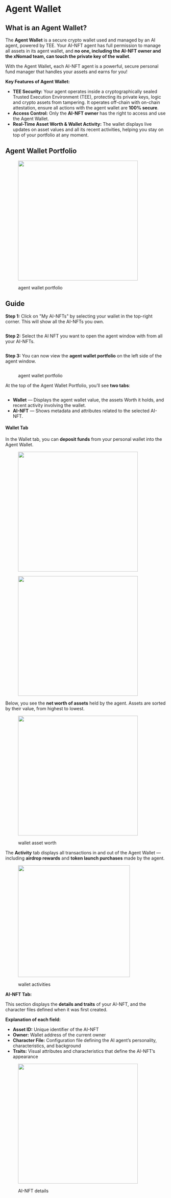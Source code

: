 # Agent Wallet

## **What is an Agent Wallet?**

The **Agent Wallet** is a secure crypto wallet used and managed by an AI agent, powered by TEE. Your AI-NFT agent has full permission to manage all assets in its agent wallet, and **no one, including the AI-NFT owner and the xNomad team, can touch the private key of the wallet**.&#x20;

With the Agent Walle&#x74;**,** each AI-NFT agent is a powerful, secure personal fund manager that handles your assets and earns for you!

**Key Features of Agent Wallet:**

* **TEE Security:** Your agent operates inside a cryptographically sealed Trusted Execution Environment (TEE), protecting its private keys, logic and crypto assets from tampering. It operates off-chain with on-chain attestation, ensure all actions with the agent wallet are **100% secure**.
* **Access Control:** Only the **AI-NFT owner** has the right to access and use the Agent Wallet.
* **Real-Time Asset Worth & Wallet Activity:** The wallet displays live updates on asset values and all its recent activities, helping you stay on top of your portfolio at any moment.

## Agent Wallet Portfolio

<figure><img src="../.gitbook/assets/Screen Shot 2025-04-02 at 3.45.28 PM.png" alt="" width="375"><figcaption><p>agent wallet portfolio</p></figcaption></figure>

## Guide

**Step 1:** Click on "My AI-NFTs" by selecting your wallet in the top-right corner. This will show all the AI-NFTs you own.

<figure><img src="../.gitbook/assets/Screen Shot 2025-04-02 at 3.59.58 PM.png" alt=""><figcaption></figcaption></figure>

**Step 2:** Select the AI NFT you want to open the agent window with from all your AI-NFTs.

<figure><img src="../.gitbook/assets/Screen Shot 2025-04-02 at 4.22.40 PM.png" alt=""><figcaption></figcaption></figure>

**Step 3:** You can now view the **agent wallet portfolio** on the left side of the agent window.

<figure><img src="../.gitbook/assets/Screen Shot 2025-04-02 at 5.03.26 PM.png" alt=""><figcaption><p>agent wallet portfolio</p></figcaption></figure>

At the top of the Agent Wallet Portfolio, you’ll see **two tabs**:

<figure><img src="../.gitbook/assets/Screen Shot 2025-04-02 at 10.10.16 PM (1).png" alt=""><figcaption></figcaption></figure>

* **Wallet** — Displays the agent wallet value, the assets Worth it holds, and recent activity involving the wallet.
* **AI-NFT** — Shows metadata and attributes related to the selected AI-NFT.

#### **Wallet Tab**

In the Wallet tab, you can **deposit funds** from your personal wallet into the Agent Wallet.&#x20;

<figure><img src="../.gitbook/assets/Screen Shot 2025-04-02 at 10.06.21 PM.png" alt="" width="375"><figcaption></figcaption></figure>

<figure><img src="../.gitbook/assets/Screen Shot 2025-04-02 at 5.22.57 PM.png" alt="" width="375"><figcaption></figcaption></figure>

Below, you see the **net worth of assets** held by the agent. Assets are sorted by their value, from highest to lowest.

<figure><img src="../.gitbook/assets/Screen Shot 2025-04-02 at 4.13.20 PM.png" alt="" width="375"><figcaption><p>wallet asset worth</p></figcaption></figure>

The **Activity** tab displays all transactions in and out of the Agent Wallet — including **airdrop rewards** and **token launch purchases** made by the agent.

<figure><img src="../.gitbook/assets/Screen Shot 2025-04-02 at 4.14.36 PM.png" alt="" width="350"><figcaption><p>wallet activities</p></figcaption></figure>

**AI-NFT Tab:**

This section displays the **details and traits** of your AI-NFT, and the character files defined when it was first created.

**Explanation of each field:**

* **Asset ID:** Unique identifier of the AI-NFT
* **Owner:** Wallet address of the current owner
* **Character File:** Configuration file defining the AI agent’s personality, characteristics, and background
* **Traits:** Visual attributes and characteristics that define the AI-NFT’s appearance

<figure><img src="../.gitbook/assets/Screen Shot 2025-04-02 at 4.18.10 PM.png" alt="" width="375"><figcaption><p>AI-NFT details</p></figcaption></figure>
